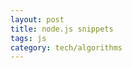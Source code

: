 ```yaml
---
layout: post
title: node.js snippets
tags: js
category: tech/algorithms
---
```


<script src="https://gist.github.com/selimslab/bd7b78a406cf137ec50abc6890b8004b.js"></script>